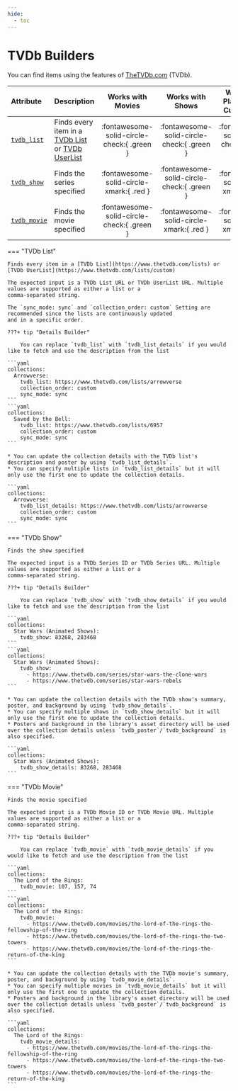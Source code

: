 ```yaml
---
hide:
  - toc
---
```

# TVDb Builders

You can find items using the features of [TheTVDb.com](https://www.thetvdb.com/) (TVDb).

| Attribute                   | Description                                                                                                                                                                                         |             Works with Movies              |              Works with Shows              |    Works with Playlists and Custom Sort    |
|:----------------------------|:----------------------------------------------------------------------------------------------------------------------------------------------------------------------------------------------------|:------------------------------------------:|:------------------------------------------:|:------------------------------------------:|
| [`tvdb_list`](#tvdb-list)   | Finds every item in a [TVDb List](https://www.thetvdb.com/lists) or [TVDb UserList](https://www.thetvdb.com/lists/custom)                                                                           | :fontawesome-solid-circle-check:{ .green } | :fontawesome-solid-circle-check:{ .green } | :fontawesome-solid-circle-check:{ .green } |
| [`tvdb_show`](#tvdb-show)   | Finds the series specified                                                                                                                                                                          |  :fontawesome-solid-circle-xmark:{ .red }  | :fontawesome-solid-circle-check:{ .green } |  :fontawesome-solid-circle-xmark:{ .red }  | 
| [`tvdb_movie`](#tvdb-movie) | Finds the movie specified                                                                                                                                                                           | :fontawesome-solid-circle-check:{ .green } |  :fontawesome-solid-circle-xmark:{ .red }  |  :fontawesome-solid-circle-xmark:{ .red }  |

=== "TVDb List"
    
    Finds every item in a [TVDb List](https://www.thetvdb.com/lists) or [TVDb UserList](https://www.thetvdb.com/lists/custom)
    
    The expected input is a TVDb List URL or TVDb UserList URL. Multiple values are supported as either a list or a 
    comma-separated string.
    
    The `sync_mode: sync` and `collection_order: custom` Setting are recommended since the lists are continuously updated 
    and in a specific order.

    ???+ tip "Details Builder"

        You can replace `tvdb_list` with `tvdb_list_details` if you would like to fetch and use the description from the list

    ```yaml
    collections:
      Arrowverse:
        tvdb_list: https://www.thetvdb.com/lists/arrowverse
        collection_order: custom
        sync_mode: sync
    ```
    ```yaml
    collections:
      Saved by the Bell:
        tvdb_list: https://www.thetvdb.com/lists/6957
        collection_order: custom
        sync_mode: sync
    ```

    * You can update the collection details with the TVDb list's description and poster by using `tvdb_list_details`.
    * You can specify multiple lists in `tvdb_list_details` but it will only use the first one to update the collection details.
    
    ```yaml
    collections:
      Arrowverse:
        tvdb_list_details: https://www.thetvdb.com/lists/arrowverse
        collection_order: custom
        sync_mode: sync
    ```

=== "TVDb Show"
    
    Finds the show specified
    
    The expected input is a TVDb Series ID or TVDb Series URL. Multiple values are supported as either a list or a 
    comma-separated string.

    ???+ tip "Details Builder"

        You can replace `tvdb_show` with `tvdb_show_details` if you would like to fetch and use the description from the list

    ```yaml
    collections:
      Star Wars (Animated Shows):
        tvdb_show: 83268, 283468
    ```
    ```yaml
    collections:
      Star Wars (Animated Shows):
        tvdb_show:
          - https://www.thetvdb.com/series/star-wars-the-clone-wars
          - https://www.thetvdb.com/series/star-wars-rebels
    ```

    * You can update the collection details with the TVDb show's summary, poster, and background by using `tvdb_show_details`.
    * You can specify multiple shows in `tvdb_show_details` but it will only use the first one to update the collection details.
    * Posters and background in the library's asset directory will be used over the collection details unless `tvdb_poster`/`tvdb_background` is also specified.
    
    ```yaml
    collections:
      Star Wars (Animated Shows):
        tvdb_show_details: 83268, 283468
    ```

=== "TVDb Movie"

    Finds the movie specified
    
    The expected input is a TVDb Movie ID or TVDb Movie URL. Multiple values are supported as either a list or a 
    comma-separated string.

    ???+ tip "Details Builder"

        You can replace `tvdb_movie` with `tvdb_movie_details` if you would like to fetch and use the description from the list
    
    ```yaml
    collections:
      The Lord of the Rings:
        tvdb_movie: 107, 157, 74
    ```
    ```yaml
    collections:
      The Lord of the Rings:
        tvdb_movie:
          - https://www.thetvdb.com/movies/the-lord-of-the-rings-the-fellowship-of-the-ring
          - https://www.thetvdb.com/movies/the-lord-of-the-rings-the-two-towers
          - https://www.thetvdb.com/movies/the-lord-of-the-rings-the-return-of-the-king
    ```

    * You can update the collection details with the TVDb movie's summary, poster, and background by using `tvdb_movie_details`.
    * You can specify multiple movies in `tvdb_movie_details` but it will only use the first one to update the collection details.
    * Posters and background in the library's asset directory will be used over the collection details unless `tvdb_poster`/`tvdb_background` is also specified.

    ```yaml
    collections:
      The Lord of the Rings:
        tvdb_movie_details:
          - https://www.thetvdb.com/movies/the-lord-of-the-rings-the-fellowship-of-the-ring
          - https://www.thetvdb.com/movies/the-lord-of-the-rings-the-two-towers
          - https://www.thetvdb.com/movies/the-lord-of-the-rings-the-return-of-the-king
    ```